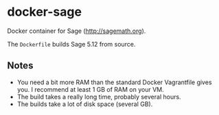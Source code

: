 # docker-sage

Docker container for Sage (http://sagemath.org).

The `Dockerfile` builds Sage 5.12 from source.

## Notes

* You need a bit more RAM than the standard Docker Vagrantfile gives you.
  I recommend at least 1 GB of RAM on your VM.
* The build takes a really long time, probably several hours.
* The builds take a lot of disk space (several GB).
